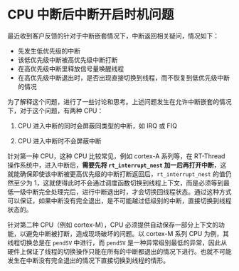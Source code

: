 # CPU 中断后中断开启时机问题

最近收到客户反馈的针对于中断嵌套情况下，中断返回相关疑问，情况如下：

- 先发生低优先级的中断
- 该低优先级中断被高优先级中断打断
- 在高优先级中断里释放信号量唤醒线程
- 在高优先级中断退出时，是否出现直接切换到线程，而不恢复到低优先级中断的情况

为了解释这个问题，进行了一些讨论和思考。上述问题发生在允许中断嵌套的情况下，对于这个问题，有两种 CPU：

1. CPU 进入中断的同时会屏蔽同类型的中断，如 IRQ 或 FIQ

2. CPU 进入中断时不会屏蔽中断

针对第一种 CPU，这种 CPU 比较常见，例如 cortex-A 系列等，在 RT-Thread 操作系统中，进入中断后，**需要先将 `rt_interrupt_nest` 加一后再打开中断**，这就能确保即使该中断被更高优先级的中断打断返回后，`rt_interrupt_nest` 的值仍然至少为 1，这就使得此时不会通过调度函数切换到线程上下文，而是必须等到最低一级中断完全处理完后，进行中断退出时，才会切换回线程状态。通过这种方式可以保证，如果中断没有完全退出，是不可能越过低级别的中断，直接切换到线程状态的。

针对第二种 CPU（例如 cortex-M），CPU 必须提供自动保存一部分上下文的功能，以避免中断被打断，造成现场破坏的问题。以 cortex-M 系列 CPU 为例，其线程切换总是在 `pendSV` 中进行，而 `pendSV` 是一种异常级别最低的异常，因此从硬件上保证了线程的切换操作只能在所有的中断都退出的情况下进行。也就不可能发生在中断没有完全退出的情况下直接切换到线程的情形。

